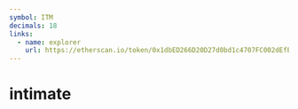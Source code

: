 ```yaml
---
symbol: ITM
decimals: 18
links:
  - name: explorer
    url: https://etherscan.io/token/0x1dbED266D20D27d0bd1c4707FC002dEfE7E0267B
---
```


# intimate
